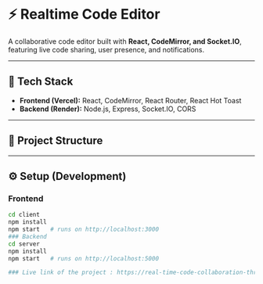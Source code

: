 # ⚡ Realtime Code Editor

A collaborative code editor built with **React, CodeMirror, and Socket.IO**, featuring live code sharing, user presence, and notifications.

---

## 🚀 Tech Stack
- **Frontend (Vercel):** React, CodeMirror, React Router, React Hot Toast  
- **Backend (Render):** Node.js, Express, Socket.IO, CORS  

---

## 📂 Project Structure

---

## ⚙️ Setup (Development)

### Frontend
```bash
cd client
npm install
npm start   # runs on http://localhost:3000
### Backend
cd server
npm install
npm start   # runs on http://localhost:5000

### Live link of the project : https://real-time-code-collaboration-three.vercel.app/


